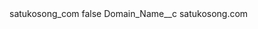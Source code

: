 <?xml version="1.0" encoding="UTF-8"?>
<CustomMetadata xmlns="http://soap.sforce.com/2006/04/metadata" xmlns:xsi="http://www.w3.org/2001/XMLSchema-instance" xmlns:xsd="http://www.w3.org/2001/XMLSchema">
    <label>satukosong_com</label>
    <protected>false</protected>
    <values>
        <field>Domain_Name__c</field>
        <value xsi:type="xsd:string">satukosong.com</value>
    </values>
</CustomMetadata>

